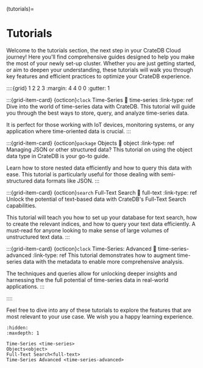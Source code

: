 (tutorials)=
# Tutorials

Welcome to the tutorials section, the next step in your CrateDB Cloud journey!
Here you'll find comprehensive guides designed to help you make the most of your
newly set-up cluster. Whether you are just getting started, or aim to deepen
your understanding, these tutorials will walk you through key features and
efficient practices to optimize your CrateDB experience.

::::{grid} 1 2 2 3
:margin: 4 4 0 0
:gutter: 1

:::{grid-item-card} {octicon}`clock` Time-Series
:link: time-series
:link-type: ref
Dive into the world of time-series data with CrateDB. This tutorial will guide
you through the best ways to store, query, and analyze time-series data.

It is perfect for those working with IoT devices, monitoring systems, or any
application where time-oriented data is crucial.
:::


:::{grid-item-card} {octicon}`package` Objects
:link: object
:link-type: ref
Managing JSON or other structured data? This tutorial on using the object data
type in CrateDB is your go-to guide.

Learn how to store nested data efficiently
and how to query this data with ease. This tutorial is particularly useful
for those dealing with semi-structured data formats like JSON.
:::


:::{grid-item-card} {octicon}`search` Full-Text Search
:link: full-text
:link-type: ref
Unlock the potential of text-based data with CrateDB's Full-Text Search
capabilities.

This tutorial will teach you how to set up your database for text
search, how to create the relevant indices, and how to query your text data
efficiently. A must-read for anyone looking to make sense of large volumes of
unstructured text data.
:::

:::{grid-item-card} {octicon}`clock` Time-Series: Advanced
:link: time-series-advanced
:link-type: ref
This tutorial demonstrates how to augment time-series data with the metadata to enable more comprehensive analysis.

The techniques and queries allow for unlocking deeper insights and harnessing the the full potential of time-series data in real-world applications.
:::

::::

Feel free to dive into any of these tutorials to explore the features that are
most relevant to your use case. We wish you a happy learning experience.

```{toctree}
:hidden:
:maxdepth: 1

Time-Series <time-series>
Objects<object>
Full-Text Search<full-text>
Time-Series Advanced <time-series-advanced>
```

